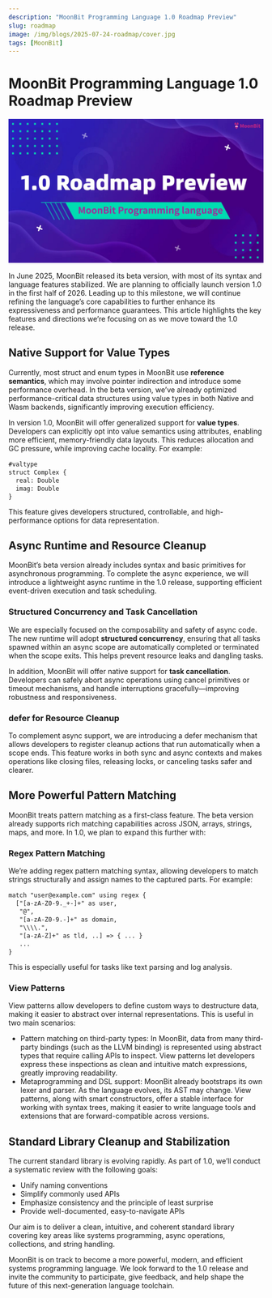```yaml
---
description: "MoonBit Programming Language 1.0 Roadmap Preview"
slug: roadmap
image: /img/blogs/2025-07-24-roadmap/cover.jpg
tags: [MoonBit]
---
```


# MoonBit Programming Language 1.0 Roadmap Preview

![](./cover.jpg)

In June 2025, MoonBit released its beta version, with most of its syntax and language features stabilized. We are planning to officially launch version 1.0 in the first half of 2026. Leading up to this milestone, we will continue refining the language’s core capabilities to further enhance its expressiveness and performance guarantees. This article highlights the key features and directions we’re focusing on as we move toward the 1.0 release.

## Native Support for Value Types

Currently, most struct and enum types in MoonBit use **reference semantics**, which may involve pointer indirection and introduce some performance overhead. In the beta version, we’ve already optimized performance-critical data structures using value types in both Native and Wasm backends, significantly improving execution efficiency.

In version 1.0, MoonBit will offer generalized support for **value types**. Developers can explicitly opt into value semantics using attributes, enabling more efficient, memory-friendly data layouts. This reduces allocation and GC pressure, while improving cache locality. For example:

```mbt
#valtype
struct Complex {
  real: Double
  imag: Double
}
```

This feature gives developers structured, controllable, and high-performance options for data representation.

## Async Runtime and Resource Cleanup

MoonBit’s beta version already includes syntax and basic primitives for asynchronous programming. To complete the async experience, we will introduce a lightweight async runtime in the 1.0 release, supporting efficient event-driven execution and task scheduling.

### Structured Concurrency and Task Cancellation

We are especially focused on the composability and safety of async code. The new runtime will adopt **structured concurrency**, ensuring that all tasks spawned within an async scope are automatically completed or terminated when the scope exits. This helps prevent resource leaks and dangling tasks.

In addition, MoonBit will offer native support for **task cancellation**. Developers can safely abort async operations using cancel primitives or timeout mechanisms, and handle interruptions gracefully—improving robustness and responsiveness.

### defer for Resource Cleanup

To complement async support, we are introducing a defer mechanism that allows developers to register cleanup actions that run automatically when a scope ends. This feature works in both sync and async contexts and makes operations like closing files, releasing locks, or canceling tasks safer and clearer.

## More Powerful Pattern Matching

MoonBit treats pattern matching as a first-class feature. The beta version already supports rich matching capabilities across JSON, arrays, strings, maps, and more. In 1.0, we plan to expand this further with:

### Regex Pattern Matching

We’re adding regex pattern matching syntax, allowing developers to match strings structurally and assign names to the captured parts. For example:
```mbt
match "user@example.com" using regex {
  ["[a-zA-Z0-9._+-]+" as user,
   "@",
   "[a-zA-Z0-9.-]+" as domain,
   "\\\\.",
   "[a-zA-Z]+" as tld, ..] => { ... }
   ...
}
```
This is especially useful for tasks like text parsing and log analysis.

### View Patterns

View patterns allow developers to define custom ways to destructure data, making it easier to abstract over internal representations. This is useful in two main scenarios:

- Pattern matching on third-party types: In MoonBit, data from many third-party bindings (such as the LLVM binding) is represented using abstract types that require calling APIs to inspect. View patterns let developers express these inspections as clean and intuitive match expressions, greatly improving readability.
- Metaprogramming and DSL support: MoonBit already bootstraps its own lexer and parser. As the language evolves, its AST may change. View patterns, along with smart constructors, offer a stable interface for working with syntax trees, making it easier to write language tools and extensions that are forward-compatible across versions.

## Standard Library Cleanup and Stabilization

The current standard library is evolving rapidly. As part of 1.0, we’ll conduct a systematic review with the following goals:

- Unify naming conventions
- Simplify commonly used APIs
- Emphasize consistency and the principle of least surprise
- Provide well-documented, easy-to-navigate APIs

Our aim is to deliver a clean, intuitive, and coherent standard library covering key areas like systems programming, async operations, collections, and string handling.

MoonBit is on track to become a more powerful, modern, and efficient systems programming language. We look forward to the 1.0 release and invite the community to participate, give feedback, and help shape the future of this next-generation language toolchain.
